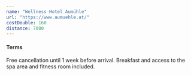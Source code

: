 ```yaml
---
name: "Wellness Hotel Aumühle"
url: "https://www.aumuehle.at/"
costDouble: 160
distance: 7000
---
```


#### Terms

Free cancellation until 1 week before arrival. Breakfast and access to the spa area and fitness room included.
